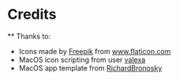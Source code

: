 Credits
======

** Thanks to:

* <div>Icons made by <a href="https://www.flaticon.com/authors/freepik" title="Freepik">Freepik</a> from <a href="https://www.flaticon.com/" title="Flaticon">www.flaticon.com</a></div>
* MacOS icon scripting from user [valexa](https://stackoverflow.com/a/20703594/5265393)
* MacOS app template from [RichardBronosky](https://github.com/RichardBronosky/AppleScript-droplet)
